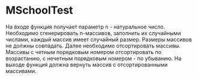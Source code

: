# MSchoolTest

На входе функция получает параметр n - натуральное число. Необходимо сгенерировать n-массивов, заполнить их случайными числами,
каждый массив имеет случайный размер. Размеры массивов не должны совпадать. Далее необходимо отсортировать массивы. Массивы с
четным порядковым номером отсортировать по возрастанию, с нечетным порядковым номером - по убыванию. На выходе функция должна
вернуть массив с отсортированными массивами.
